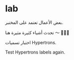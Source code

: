 # lab

بعض الأعمال تعتمد على المختبر.

تحدث أشياء كثيرة مثيرة هنا ～ 🎉🎉🎉

اختبار تسميات Hypertrons.

Test Hypertrons labels again.
